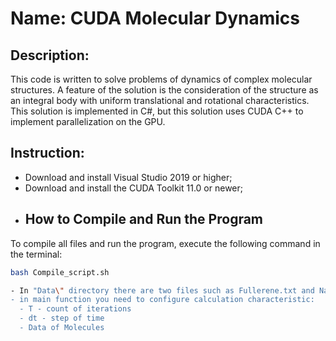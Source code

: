 # Name: CUDA Molecular Dynamics
## Description: 
This code is written to solve problems of dynamics of complex molecular structures.
A feature of the solution is the consideration of the structure as an integral body 
with uniform translational and rotational characteristics.
This solution is implemented in C#, but this solution uses CUDA C++ to implement parallelization on the GPU.

## Instruction:
- Download and install Visual Studio 2019 or higher;
- Download and install the CUDA Toolkit 11.0 or newer;
- ## How to Compile and Run the Program

To compile all files and run the program, execute the following command in the terminal:

```bash
bash Compile_script.sh

- In "Data\" directory there are two files such as Fullerene.txt and Nanotube.txt. In ReadData function you need to select file name.
- in main function you need to configure calculation characteristic:
  - T - count of iterations
  - dt - step of time
  - Data of Molecules
